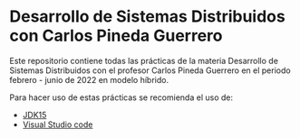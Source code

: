 # Desarrollo de Sistemas Distribuidos con Carlos Pineda Guerrero

Este repositorio contiene todas las prácticas de la materia Desarrollo de Sistemas Distribuidos con el profesor Carlos Pineda Guerrero en el periodo febrero - junio de 2022 en modelo híbrido.

Para hacer uso de estas prácticas se recomienda el uso de:

* [JDK15](https://www.oracle.com/java/technologies/javase/jdk15-archive-downloads.html)
* [Visual Studio code](https://code.visualstudio.com/)